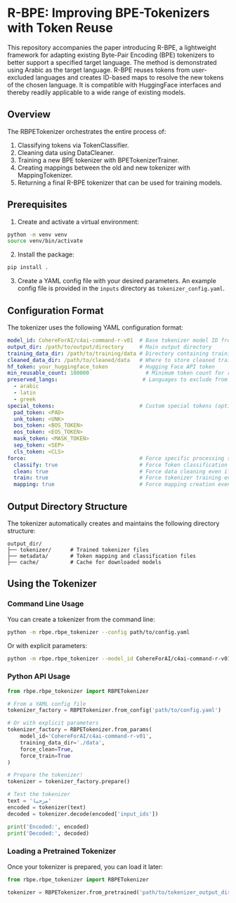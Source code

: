 # R-BPE: Improving BPE-Tokenizers with Token Reuse

This repository accompanies the paper introducing R-BPE, a lightweight framework for adapting existing Byte-Pair Encoding (BPE) tokenizers to better support a specified target language. The method is demonstrated using Arabic as the target language. R-BPE reuses tokens from
user-excluded languages and creates ID-based maps to resolve the new tokens of the chosen language. It is compatible with HuggingFace interfaces and thereby readily applicable to a wide range of existing models.

## Overview
The RBPETokenizer orchestrates the entire process of:
1. Classifying tokens via TokenClassifier.
2. Cleaning data using DataCleaner.
3. Training a new BPE tokenizer with BPETokenizerTrainer.
4. Creating mappings between the old and new tokenizer with MappingTokenizer.
5. Returning a final R-BPE tokenizer that can be used for training models.

## Prerequisites

1. Create and activate a virtual environment:
```bash
python -m venv venv
source venv/bin/activate
```

2. Install the package:
```bash
pip install .
```

3. Create a YAML config file with your desired parameters. An example config file is provided in the `inputs` directory as `tokenizer_config.yaml`.

## Configuration Format

The tokenizer uses the following YAML configuration format:

```yaml
model_id: CohereForAI/c4ai-command-r-v01  # Base tokenizer model ID from Hugging Face
output_dir: /path/to/output/directory     # Main output directory
training_data_dir: /path/to/training/data # Directory containing training data
cleaned_data_dir: /path/to/cleaned/data   # Where to store cleaned training data (optional)
hf_token: your_huggingface_token          # Hugging Face API token
min_reusable_count: 100000                  # Minimum token count for reusable IDs (threshold h)
preserved_langs:                           # Languages to exclude from reuse
  - arabic
  - latin
  - greek
special_tokens:                           # Custom special tokens (optional)
  pad_token: <PAD>
  unk_token: <UNK>
  bos_token: <BOS_TOKEN>
  eos_token: <EOS_TOKEN>
  mask_token: <MASK_TOKEN>
  sep_token: <SEP>
  cls_token: <CLS>
force:                                    # Force specific processing steps
  classify: true                          # Force Token classification even if output exists
  clean: true                             # Force data cleaning even if output exists
  train: true                             # Force tokenizer training even if trained
  mapping: true                           # Force mapping creation even if exists
```

## Output Directory Structure

The tokenizer automatically creates and maintains the following directory structure:

```
output_dir/
├── tokenizer/      # Trained tokenizer files
├── metadata/       # Token mapping and classification files
├── cache/          # Cache for downloaded models
```

## Using the Tokenizer

### Command Line Usage

You can create a tokenizer from the command line:

```bash
python -m rbpe.rbpe_tokenizer --config path/to/config.yaml
```

Or with explicit parameters:

```bash
python -m rbpe.rbpe_tokenizer --model_id CohereForAI/c4ai-command-r-v01 --output_dir ./outputs --training_data_dir ./data --force_clean --force_train
```

### Python API Usage

```python
from rbpe.rbpe_tokenizer import RBPETokenizer

# From a YAML config file
tokenizer_factory = RBPETokenizer.from_config('path/to/config.yaml')

# Or with explicit parameters
tokenizer_factory = RBPETokenizer.from_params(
    model_id='CohereForAI/c4ai-command-r-v01',
    training_data_dir='./data',
    force_clean=True,
    force_train=True
)

# Prepare the tokenizer!
tokenizer = tokenizer_factory.prepare()

# Test the tokenizer
text = 'مرحبا'
encoded = tokenizer(text)
decoded = tokenizer.decode(encoded['input_ids'])

print('Encoded:', encoded)
print('Decoded:', decoded)
```

### Loading a Pretrained Tokenizer

Once your tokenizer is prepared, you can load it later:

```python
from rbpe.rbpe_tokenizer import RBPETokenizer

tokenizer = RBPETokenizer.from_pretrained('path/to/tokenizer_output_dir')
```
